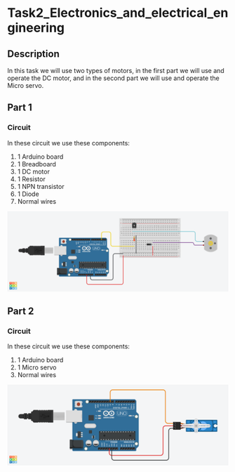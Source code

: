 # Task2_Electronics_and_electrical_engineering
## **Description**

In this task we will use two types of motors, in the first part we will use and operate the DC motor, and in the second part we will use and operate the Micro servo.

## Part 1
### **Circuit**

In these circuit we use these components:
1. 1 Arduino board
1. 1 Breadboard 
1. 1 DC motor
1. 1 Resistor
1. 1 NPN transistor 
1. 1 Diode
1. Normal wires

![picture](Task2_Electronics_Engineering1_CIRCUIT.png)

## Part 2
### **Circuit**

In these circuit we use these components:
1. 1 Arduino board
1. 1 Micro servo 
1. Normal wires

![picture](Task2_Electronics_Engineering2_CIRCUIT.png)
